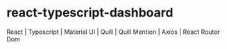 # react-typescript-dashboard
React  | Typescript |  Material UI |  Quill  | Quill Mention | Axios | React Router Dom 
